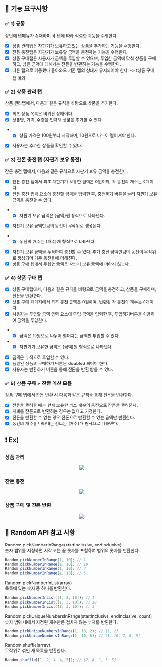 ## 🙌 기능 요구사항

### ✅ 1) 공통
상단에 탭메뉴가 존재하며 각 탭에 따라 적절한 기능을 수행한다.

- [x] 상품 관리탭은 자판기가 보유하고 있는 상품을 추가하는 기능을 수행한다.
- [x] 잔돈 충전탭은 자판기가 보유할 금액을 충전하는 기능을 수행한다.
- [x] 상품 구매탭은 사용자가 금액을 투입할 수 있으며, 투입한 금액에 맞춰 상품을 구매하고, 남은 금액에 대해서는 잔돈을 반환하는 기능을 수행한다.
- [x] 다른 탭으로 이동했다 돌아와도 기존 탭의 상태가 유지되어야 한다. -> ❗️상품 구매 탭 예외

### ✅ 2) 상품 관리 탭
상품 관리탭에서, 다음과 같은 규칙을 바탕으로 상품을 추가한다.

- [x] 최초 상품 목록은 비워진 상태이다.
- [x] 상품명, 가격, 수량을 입력해 상품을 추가할 수 있다.
- - [x] 상품 가격은 100원부터 시작하며, 10원으로 나누어 떨어져야 한다.
- [x] 사용자는 추가한 상품을 확인할 수 있다.

### ✅ 3) 잔돈 충전 탭 (자판기 보유 동전)
잔돈 충전 탭에서, 다음과 같은 규칙으로 자판기 보유 금액을 충전한다.

- [x] 잔돈 충전 탭에서 최초 자판기가 보유한 금액은 0원이며, 각 동전의 개수는 0개이다.
- [x] 잔돈 충전 입력 요소에 충전할 금액을 입력한 후, 충전하기 버튼을 눌러 자판기 보유 금액을 충전할 수 있다.
- - [x] 자판기 보유 금액은 {금액}원 형식으로 나타낸다.
- [x] 자판기 보유 금액만큼의 동전이 무작위로 생성된다.
- - [x] 동전의 개수는 {개수}개 형식으로 나타낸다.
- [x] 자판기 보유 금액을 누적하여 충전할 수 있다. 추가 충전 금액만큼의 동전이 무작위로 생성되어 기존 동전들에 더해진다.
- [x] 상품 구매 탭에서 투입한 금액은 자판기 보유 금액에 더하지 않는다.

### ✅ 4) 상품 구매 탭
- [x] 상품 구매탭에서, 다음과 같은 규칙을 바탕으로 금액을 충전하고, 상품을 구매하며, 잔돈을 반환한다.
- [x] 상품 구매 페이지에서 최초 충전 금액은 0원이며, 반환된 각 동전의 개수는 0개이다.
- [x] 사용자는 투입할 금액 입력 요소에 투입 금액을 입력한 후, 투입하기버튼을 이용하여 금액을 투입한다.
- -  [x] 금액은 10원으로 나누어 떨어지는 금액만 투입할 수 있다.
- -  [x] 자판기가 보유한 금액은 {금액}원 형식으로 나타낸다.
- [x] 금액은 누적으로 투입할 수 있다.
- [x] 품절된 상품의 구매하기 버튼은 disabled 되어야 한다.
- [x] 사용자는 반환하기 버튼을 통해 잔돈을 반환 받을 수 있다.

### ✅ 5) 상품 구매 > 잔돈 계산 모듈
상품 구매 탭에서 잔돈 반환 시 다음과 같은 규칙을 통해 잔돈을 반환한다.

- [x] 잔돈을 돌려줄 때는 현재 보유한 최소 개수의 동전으로 잔돈을 돌려준다.
- [x] 지폐를 잔돈으로 반환하는 경우는 없다고 가정한다.
- [x] 잔돈을 반환할 수 없는 경우 잔돈으로 반환할 수 있는 금액만 반환한다.
- [x] 동전의 개수를 나타내는 정보는 {개수}개 형식으로 나타낸다.

## ❗️ Ex) 

### 상품 관리

<p align="center">
<img src="https://raw.githubusercontent.com/woowacourse/javascript-vendingmachine-precourse/main/images/demo_product.gif">
</p>

### 잔돈 충전

<p align="center">
<img src="https://raw.githubusercontent.com/woowacourse/javascript-vendingmachine-precourse/main/images/demo_coin.gif">
</p>

### 상품 구매 및 잔돈 반환

<p align="center">
<img src="https://raw.githubusercontent.com/woowacourse/javascript-vendingmachine-precourse/main/images/demo_purchase.gif">
</p>

## 🌈 Random API 참고 사항

Random.pickNumberInRange(startInclusive, endInclusive)   
숫자 범위를 지정하면 시작 또는 끝 숫자를 포함하여 범위의 숫자를 반환한다.
```javascript
Random.pickNumberInRange(1, 10); // 1
Random.pickNumberInRange(1, 10); // 10
Random.pickNumberInRange(1, 10); // 4
Random.pickNumberInRange(1, 10); // 5
```

Random.pickNumberInList(array)   
목록에 있는 숫자 중 하나를 반환한다.
```javascript
Random.pickNumberInList([1, 3, 10]); // 1
Random.pickNumberInList([1, 3, 10]); // 10
Random.pickNumberInList([1, 3, 10]); // 3
```

Random.pickUniqueNumbersInRange(startInclusive, endInclusive, count)   
숫자 범위 내에서 지정된 개수만큼 겹치지 않는 숫자를 반환한다.
```javascript
Random.pickUniqueNumbersInRange(1, 10, 2); // [1, 2]
Random.pickUniqueNumbersInRange(1, 10, 5); // [1, 10, 7, 8, 5]
```

Random.shuffle(array)   
무작위로 섞인 새 목록을 반환한다.
```javascript
Random.shuffle([1, 2, 3, 4, 5]); // [2, 4, 1, 3, 5]
```